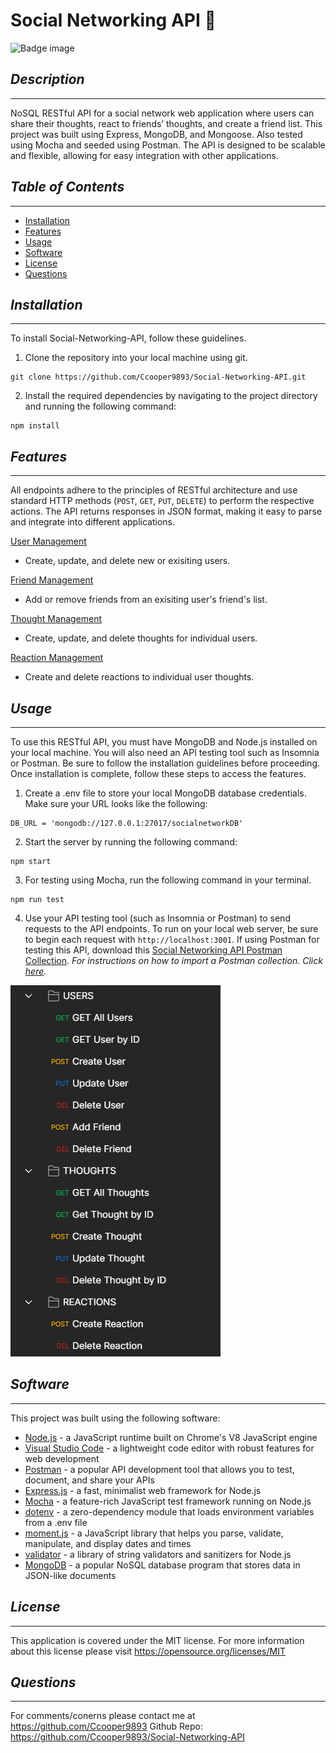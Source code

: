 # Social Networking API 💬
![Badge image](https://img.shields.io/badge/license-MIT-green})

## *Description*
___
NoSQL RESTful API for a social network web application where users can share their thoughts, react to friends’ thoughts, and create a friend list. This project was built using Express, MongoDB, and Mongoose. Also tested using Mocha and seeded using Postman. The API is designed to be scalable and flexible, allowing for easy integration with other applications.

## *Table of Contents*
 ___
  - [Installation](#installation)
  - [Features](#features)
  - [Usage](#usage)
  - [Software](#software)
  - [License](#license)
  - [Questions](#questions)

## *Installation*
___
To install Social-Networking-API, follow these guidelines.

1. Clone the repository into your local machine using git.
```
git clone https://github.com/Ccooper9893/Social-Networking-API.git
```

2. Install the required dependencies by navigating to the project directory and running the following command:
```
npm install
```

## *Features*
___
All endpoints adhere to the principles of RESTful architecture and use standard HTTP methods (```POST```, ```GET```, ```PUT```, ```DELETE```) to perform the respective actions. The API returns responses in JSON format, making it easy to parse and integrate into different applications.

<u>User Management</u>
- Create, update, and delete new or exisiting users.


<u>Friend Management</u>
- Add or remove friends from an exisiting user's friend's list.
<!-- - Add Friend: Allows a user to add another user as a friend.
- Remove Friend: Allows a user to delete a friend off their list. -->

<u>Thought Management</u>
- Create, update, and delete thoughts for individual users.
<!-- - Create: Allows a user to create a new thought.
- Update: Allows a user to update the text of an existing thought.
- Delete: Allows a user to delete a thought. -->

<u>Reaction Management</u>
- Create and delete reactions to individual user thoughts.
<!-- - Create: Allows a user to create a new reaction to a thought.
- Delete: Allows a user to delete a reaction to a thought. -->

## *Usage*
___
To use this RESTful API, you must have MongoDB and Node.js installed on your local machine. You will also need an API testing tool such as Insomnia or Postman. Be sure to follow the installation guidelines before proceeding. Once installation is complete, follow these steps to access the features.

1. Create a .env file to store your local MongoDB database credentials. Make sure your URL looks like the following:
```
DB_URL = 'mongodb://127.0.0.1:27017/socialnetworkDB'
```

2. Start the server by running the following command:
```
npm start
```

3. For testing using Mocha, run the following command in your terminal.
```
npm run test
```

4. Use your API testing tool (such as Insomnia or Postman) to send requests to the API endpoints. To run on your local web server, be sure to begin each request with ```http://localhost:3001```.
If using Postman for testing this API, download this [Social Networking API Postman Collection](/Social-Network-API.postman_collection). *For instructions on how to import a Postman collection. Click [here](https://learning.postman.com/docs/getting-started/importing-and-exporting-data/).*

<img src="./screenshots/postmanlist.png">

## *Software*
___
This project was built using the following software:

- [Node.js](https://nodejs.org/en/) - a JavaScript runtime built on Chrome's V8 JavaScript engine
- [Visual Studio Code](https://code.visualstudio.com/) - a lightweight code editor with robust features for web development
- [Postman](https://www.postman.com/) - a popular API development tool that allows you to test, document, and share your APIs
- [Express.js](https://expressjs.com/) - a fast, minimalist web framework for Node.js
- [Mocha](https://mochajs.org/) - a feature-rich JavaScript test framework running on Node.js
- [dotenv](https://www.npmjs.com/package/dotenv) - a zero-dependency module that loads environment variables from a .env file
- [moment.js](https://momentjs.com/) - a JavaScript library that helps you parse, validate, manipulate, and display dates and times
- [validator](https://www.npmjs.com/package/validator) - a library of string validators and sanitizers for Node.js
- [MongoDB](https://www.mongodb.com/) - a popular NoSQL database program that stores data in JSON-like documents

## *License*
___
This application is covered under the MIT license.
For more information about this license please visit https://opensource.org/licenses/MIT

## *Questions*
___
For comments/conerns please contact me at https://github.com/Ccooper9893
Github Repo: https://github.com/Ccooper9893/Social-Networking-API










